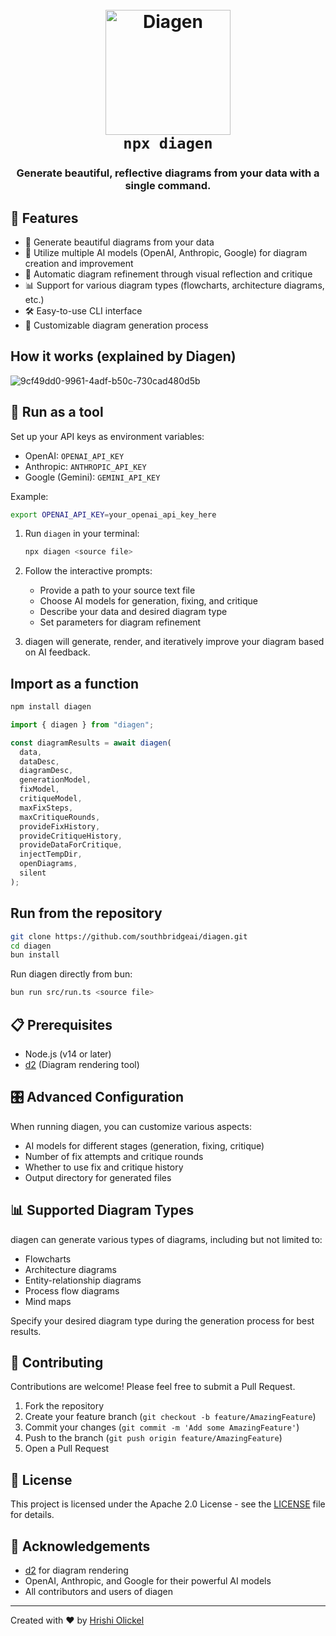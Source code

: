 <h1 align="center">
  <br>
  <a href="https://github.com/southbridgeai/diagen"><img src="https://github.com/user-attachments/assets/22a14118-d84a-48be-905a-cf7c3294ecac" alt="Diagen" width="200"></a>
  <br>
  <code>npx diagen</code>
  <br>
</h1>

<h3 align="center">Generate beautiful, reflective diagrams from your data with a single command.</h3>

## 🚀 Features

- 🎨 Generate beautiful diagrams from your data
- 🤖 Utilize multiple AI models (OpenAI, Anthropic, Google) for diagram creation and improvement
- 🔄 Automatic diagram refinement through visual reflection and critique
- 📊 Support for various diagram types (flowcharts, architecture diagrams, etc.)
- 🛠 Easy-to-use CLI interface
- 📝 Customizable diagram generation process

## How it works (explained by Diagen)

![9cf49dd0-9961-4adf-b50c-730cad480d5b](https://github.com/user-attachments/assets/4bf2cd9e-1f40-41b0-9b3f-0e6761fda244)


## 🏁 Run as a tool

Set up your API keys as environment variables:

- OpenAI: `OPENAI_API_KEY`
- Anthropic: `ANTHROPIC_API_KEY`
- Google (Gemini): `GEMINI_API_KEY`

Example:

```bash
export OPENAI_API_KEY=your_openai_api_key_here
```

1. Run `diagen` in your terminal:

   ```bash
   npx diagen <source file>
   ```

2. Follow the interactive prompts:

   - Provide a path to your source text file
   - Choose AI models for generation, fixing, and critique
   - Describe your data and desired diagram type
   - Set parameters for diagram refinement

3. diagen will generate, render, and iteratively improve your diagram based on AI feedback.

## Import as a function

```bash
npm install diagen
```

```typescript
import { diagen } from "diagen";

const diagramResults = await diagen(
  data,
  dataDesc,
  diagramDesc,
  generationModel,
  fixModel,
  critiqueModel,
  maxFixSteps,
  maxCritiqueRounds,
  provideFixHistory,
  provideCritiqueHistory,
  provideDataForCritique,
  injectTempDir,
  openDiagrams,
  silent
);
```

## Run from the repository

```bash
git clone https://github.com/southbridgeai/diagen.git
cd diagen
bun install
```

Run diagen directly from bun:

```bash
bun run src/run.ts <source file>
```

## 📋 Prerequisites

- Node.js (v14 or later)
- [d2](https://d2lang.com/tour/install/) (Diagram rendering tool)

## 🎛 Advanced Configuration

When running diagen, you can customize various aspects:

- AI models for different stages (generation, fixing, critique)
- Number of fix attempts and critique rounds
- Whether to use fix and critique history
- Output directory for generated files

## 📊 Supported Diagram Types

diagen can generate various types of diagrams, including but not limited to:

- Flowcharts
- Architecture diagrams
- Entity-relationship diagrams
- Process flow diagrams
- Mind maps

Specify your desired diagram type during the generation process for best results.

## 🤝 Contributing

Contributions are welcome! Please feel free to submit a Pull Request.

1. Fork the repository
2. Create your feature branch (`git checkout -b feature/AmazingFeature`)
3. Commit your changes (`git commit -m 'Add some AmazingFeature'`)
4. Push to the branch (`git push origin feature/AmazingFeature`)
5. Open a Pull Request

## 📜 License

This project is licensed under the Apache 2.0 License - see the [LICENSE](LICENSE) file for details.

## 🙏 Acknowledgements

- [d2](https://d2lang.com/) for diagram rendering
- OpenAI, Anthropic, and Google for their powerful AI models
- All contributors and users of diagen

---

Created with ❤️ by [Hrishi Olickel](https://twitter.com/hrishioa)
